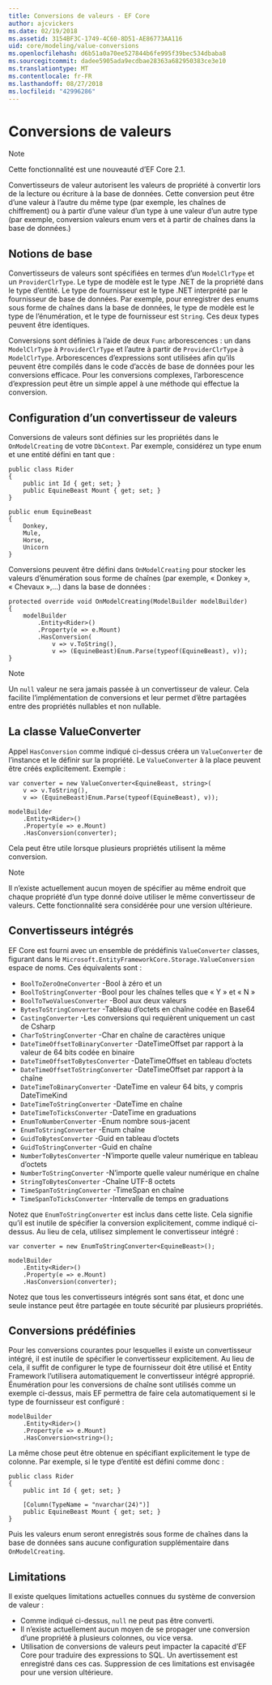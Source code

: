 ```yaml
---
title: Conversions de valeurs - EF Core
author: ajcvickers
ms.date: 02/19/2018
ms.assetid: 3154BF3C-1749-4C60-8D51-AE86773AA116
uid: core/modeling/value-conversions
ms.openlocfilehash: d6b51a0a70ee527844b6fe995f39bec534dbaba8
ms.sourcegitcommit: dadee5905ada9ecdbae28363a682950383ce3e10
ms.translationtype: MT
ms.contentlocale: fr-FR
ms.lasthandoff: 08/27/2018
ms.locfileid: "42996286"
---
```

# <a name="value-conversions"></a>Conversions de valeurs

> [!NOTE]  
> Cette fonctionnalité est une nouveauté d’EF Core 2.1.

Convertisseurs de valeur autorisent les valeurs de propriété à convertir lors de la lecture ou écriture à la base de données. Cette conversion peut être d’une valeur à l’autre du même type (par exemple, les chaînes de chiffrement) ou à partir d’une valeur d’un type à une valeur d’un autre type (par exemple, conversion valeurs enum vers et à partir de chaînes dans la base de données.)

## <a name="fundamentals"></a>Notions de base

Convertisseurs de valeurs sont spécifiées en termes d’un `ModelClrType` et un `ProviderClrType`. Le type de modèle est le type .NET de la propriété dans le type d’entité. Le type de fournisseur est le type .NET interprété par le fournisseur de base de données. Par exemple, pour enregistrer des enums sous forme de chaînes dans la base de données, le type de modèle est le type de l’énumération, et le type de fournisseur est `String`. Ces deux types peuvent être identiques.

Conversions sont définies à l’aide de deux `Func` arborescences : un dans `ModelClrType` à `ProviderClrType` et l’autre à partir de `ProviderClrType` à `ModelClrType`. Arborescences d’expressions sont utilisées afin qu’ils peuvent être compilés dans le code d’accès de base de données pour les conversions efficace. Pour les conversions complexes, l’arborescence d’expression peut être un simple appel à une méthode qui effectue la conversion.

## <a name="configuring-a-value-converter"></a>Configuration d’un convertisseur de valeurs

Conversions de valeurs sont définies sur les propriétés dans le `OnModelCreating` de votre `DbContext`. Par exemple, considérez un type enum et une entité défini en tant que :
```Csharp
public class Rider
{
    public int Id { get; set; }
    public EquineBeast Mount { get; set; }
}

public enum EquineBeast
{
    Donkey,
    Mule,
    Horse,
    Unicorn
}
```
Conversions peuvent être défini dans `OnModelCreating` pour stocker les valeurs d’énumération sous forme de chaînes (par exemple, « Donkey », « Chevaux »,...) dans la base de données :
```Csharp
protected override void OnModelCreating(ModelBuilder modelBuilder)
{
    modelBuilder
        .Entity<Rider>()
        .Property(e => e.Mount)
        .HasConversion(
            v => v.ToString(),
            v => (EquineBeast)Enum.Parse(typeof(EquineBeast), v));
}
```
> [!NOTE]  
> Un `null` valeur ne sera jamais passée à un convertisseur de valeur. Cela facilite l’implémentation de conversions et leur permet d’être partagées entre des propriétés nullables et non nullable.

## <a name="the-valueconverter-class"></a>La classe ValueConverter

Appel `HasConversion` comme indiqué ci-dessus créera un `ValueConverter` de l’instance et le définir sur la propriété. Le `ValueConverter` à la place peuvent être créés explicitement. Exemple :
```Csharp
var converter = new ValueConverter<EquineBeast, string>(
    v => v.ToString(),
    v => (EquineBeast)Enum.Parse(typeof(EquineBeast), v));

modelBuilder
    .Entity<Rider>()
    .Property(e => e.Mount)
    .HasConversion(converter);
```
Cela peut être utile lorsque plusieurs propriétés utilisent la même conversion.

> [!NOTE]  
> Il n’existe actuellement aucun moyen de spécifier au même endroit que chaque propriété d’un type donné doive utiliser le même convertisseur de valeurs. Cette fonctionnalité sera considérée pour une version ultérieure.

## <a name="built-in-converters"></a>Convertisseurs intégrés

EF Core est fourni avec un ensemble de prédéfinis `ValueConverter` classes, figurant dans le `Microsoft.EntityFrameworkCore.Storage.ValueConversion` espace de noms. Ces équivalents sont :
* `BoolToZeroOneConverter` -Bool à zéro et un
* `BoolToStringConverter` -Bool pour les chaînes telles que « Y » et « N »
* `BoolToTwoValuesConverter` -Bool aux deux valeurs
* `BytesToStringConverter` -Tableau d’octets en chaîne codée en Base64
* `CastingConverter` -Les conversions qui requièrent uniquement un cast de Csharp
* `CharToStringConverter` -Char en chaîne de caractères unique
* `DateTimeOffsetToBinaryConverter` -DateTimeOffset par rapport à la valeur de 64 bits codée en binaire
* `DateTimeOffsetToBytesConverter` -DateTimeOffset en tableau d’octets
* `DateTimeOffsetToStringConverter` -DateTimeOffset par rapport à la chaîne
* `DateTimeToBinaryConverter` -DateTime en valeur 64 bits, y compris DateTimeKind
* `DateTimeToStringConverter` -DateTime en chaîne
* `DateTimeToTicksConverter` -DateTime en graduations
* `EnumToNumberConverter` -Enum nombre sous-jacent
* `EnumToStringConverter` -Enum chaîne
* `GuidToBytesConverter` -Guid en tableau d’octets
* `GuidToStringConverter` -Guid en chaîne
* `NumberToBytesConverter` -N’importe quelle valeur numérique en tableau d’octets
* `NumberToStringConverter` -N’importe quelle valeur numérique en chaîne
* `StringToBytesConverter` -Chaîne UTF-8 octets
* `TimeSpanToStringConverter` -TimeSpan en chaîne
* `TimeSpanToTicksConverter` -Intervalle de temps en graduations

Notez que `EnumToStringConverter` est inclus dans cette liste. Cela signifie qu’il est inutile de spécifier la conversion explicitement, comme indiqué ci-dessus. Au lieu de cela, utilisez simplement le convertisseur intégré :
```Csharp
var converter = new EnumToStringConverter<EquineBeast>();

modelBuilder
    .Entity<Rider>()
    .Property(e => e.Mount)
    .HasConversion(converter);
```
Notez que tous les convertisseurs intégrés sont sans état, et donc une seule instance peut être partagée en toute sécurité par plusieurs propriétés.

## <a name="pre-defined-conversions"></a>Conversions prédéfinies

Pour les conversions courantes pour lesquelles il existe un convertisseur intégré, il est inutile de spécifier le convertisseur explicitement. Au lieu de cela, il suffit de configurer le type de fournisseur doit être utilisé et Entity Framework l’utilisera automatiquement le convertisseur intégré approprié. Énumération pour les conversions de chaîne sont utilisés comme un exemple ci-dessus, mais EF permettra de faire cela automatiquement si le type de fournisseur est configuré :
```Csharp
modelBuilder
    .Entity<Rider>()
    .Property(e => e.Mount)
    .HasConversion<string>();
```
La même chose peut être obtenue en spécifiant explicitement le type de colonne. Par exemple, si le type d’entité est défini comme donc :
```Csharp
public class Rider
{
    public int Id { get; set; }

    [Column(TypeName = "nvarchar(24)")]
    public EquineBeast Mount { get; set; }
}
```
Puis les valeurs enum seront enregistrés sous forme de chaînes dans la base de données sans aucune configuration supplémentaire dans `OnModelCreating`.

## <a name="limitations"></a>Limitations

Il existe quelques limitations actuelles connues du système de conversion de valeur :
* Comme indiqué ci-dessus, `null` ne peut pas être converti.
* Il n’existe actuellement aucun moyen de se propager une conversion d’une propriété à plusieurs colonnes, ou vice versa.
* Utilisation de conversions de valeurs peut impacter la capacité d’EF Core pour traduire des expressions to SQL. Un avertissement est enregistré dans ces cas.
Suppression de ces limitations est envisagée pour une version ultérieure.
